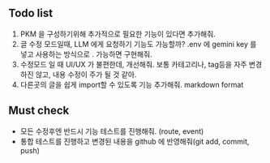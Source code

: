 ## Todo list
1. PKM 을 구성하기위해 추가적으로 필요한 기능이 있다면 추가해줘. 
2. 글 수정 모드일때, LLM 에게 요청하기 기능도 가능할까? .env 에 gemini key 를 넣고 사용하는 방식으로 .  가능하면 구현해줘. 
3. 수정모드 일 때 UI/UX 가 불편한데, 개선해줘. 보통 카테고리나, tag등을 자주 변경하진 않고, 내용 수정이 주가 될 것 같아. 
4. 다른곳의 글을 쉽게 import할 수 있도록 기능 추가해줘.  markdown format 

## Must check
- 모든 수정후엔 반드시 기능 테스트를 진행해줘. (route, event)
- 통합 테스트를 진행하고 변경된 내용을 github 에 반영해줘(git add, commit, push)
